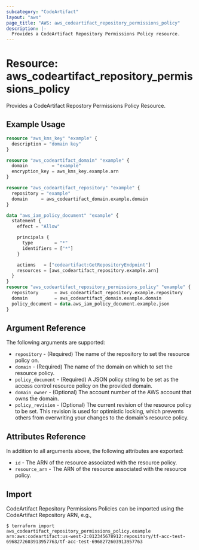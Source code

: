 ```yaml
---
subcategory: "CodeArtifact"
layout: "aws"
page_title: "AWS: aws_codeartifact_repository_permissions_policy"
description: |-
  Provides a CodeArtifact Repository Permissions Policy resource.
---
```


# Resource: aws_codeartifact_repository_permissions_policy

Provides a CodeArtifact Repostory Permissions Policy Resource.

## Example Usage

```terraform
resource "aws_kms_key" "example" {
  description = "domain key"
}

resource "aws_codeartifact_domain" "example" {
  domain         = "example"
  encryption_key = aws_kms_key.example.arn
}

resource "aws_codeartifact_repository" "example" {
  repository = "example"
  domain     = aws_codeartifact_domain.example.domain
}

data "aws_iam_policy_document" "example" {
  statement {
    effect = "Allow"

    principals {
      type        = "*"
      identifiers = ["*"]
    }

    actions   = ["codeartifact:GetRepositoryEndpoint"]
    resources = [aws_codeartifact_repository.example.arn]
  }
}
resource "aws_codeartifact_repository_permissions_policy" "example" {
  repository      = aws_codeartifact_repository.example.repository
  domain          = aws_codeartifact_domain.example.domain
  policy_document = data.aws_iam_policy_document.example.json
}
```

## Argument Reference

The following arguments are supported:

* `repository` - (Required) The name of the repository to set the resource policy on.
* `domain` - (Required) The name of the domain on which to set the resource policy.
* `policy_document` - (Required) A JSON policy string to be set as the access control resource policy on the provided domain.
* `domain_owner` - (Optional) The account number of the AWS account that owns the domain.
* `policy_revision` - (Optional) The current revision of the resource policy to be set. This revision is used for optimistic locking, which prevents others from overwriting your changes to the domain's resource policy.

## Attributes Reference

In addition to all arguments above, the following attributes are exported:

* `id` - The ARN of the resource associated with the resource policy.
* `resource_arn` - The ARN of the resource associated with the resource policy.

## Import

CodeArtifact Repository Permissions Policies can be imported using the CodeArtifact Repository ARN, e.g.,

```
$ terraform import aws_codeartifact_repository_permissions_policy.example arn:aws:codeartifact:us-west-2:012345678912:repository/tf-acc-test-6968272603913957763/tf-acc-test-6968272603913957763
```
